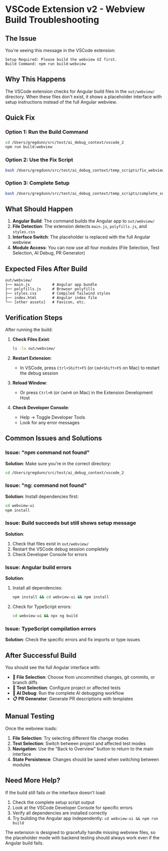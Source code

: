 # VSCode Extension v2 - Webview Build Troubleshooting

## The Issue

You're seeing this message in the VSCode extension:

```
Setup Required: Please build the webview UI first.
Build Command: npm run build:webview
```

## Why This Happens

The VSCode extension checks for Angular build files in the `out/webview/` directory. When these files don't exist, it shows a placeholder interface with setup instructions instead of the full Angular webview.

## Quick Fix

### Option 1: Run the Build Command
```bash
cd /Users/gregdunn/src/test/ai_debug_context/vscode_2
npm run build:webview
```

### Option 2: Use the Fix Script
```bash
bash /Users/gregdunn/src/test/ai_debug_context/temp_scripts/fix_webview.sh
```

### Option 3: Complete Setup
```bash
bash /Users/gregdunn/src/test/ai_debug_context/temp_scripts/complete_setup.sh
```

## What Should Happen

1. **Angular Build**: The command builds the Angular app to `out/webview/`
2. **File Detection**: The extension detects `main.js`, `polyfills.js`, and `styles.css`
3. **Interface Switch**: The placeholder is replaced with the full Angular webview
4. **Module Access**: You can now use all four modules (File Selection, Test Selection, AI Debug, PR Generator)

## Expected Files After Build

```
out/webview/
├── main.js          # Angular app bundle
├── polyfills.js     # Browser polyfills  
├── styles.css       # Compiled Tailwind styles
├── index.html       # Angular index file
└── [other assets]   # Favicon, etc.
```

## Verification Steps

After running the build:

1. **Check Files Exist**:
   ```bash
   ls -la out/webview/
   ```

2. **Restart Extension**: 
   - In VSCode, press `Ctrl+Shift+F5` (or `Cmd+Shift+F5` on Mac) to restart the debug session

3. **Reload Window**: 
   - Or press `Ctrl+R` (or `Cmd+R` on Mac) in the Extension Development Host

4. **Check Developer Console**:
   - Help → Toggle Developer Tools
   - Look for any error messages

## Common Issues and Solutions

### Issue: "npm command not found"
**Solution**: Make sure you're in the correct directory:
```bash
cd /Users/gregdunn/src/test/ai_debug_context/vscode_2
```

### Issue: "ng: command not found" 
**Solution**: Install dependencies first:
```bash
cd webview-ui
npm install
```

### Issue: Build succeeds but still shows setup message
**Solution**: 
1. Check that files exist in `out/webview/`
2. Restart the VSCode debug session completely
3. Check Developer Console for errors

### Issue: Angular build errors
**Solution**: 
1. Install all dependencies:
   ```bash
   npm install && cd webview-ui && npm install
   ```
2. Check for TypeScript errors:
   ```bash
   cd webview-ui && npx ng build
   ```

### Issue: TypeScript compilation errors
**Solution**: Check the specific errors and fix imports or type issues

## After Successful Build

You should see the full Angular interface with:

- **📁 File Selection**: Choose from uncommitted changes, git commits, or branch diffs
- **🧪 Test Selection**: Configure project or affected tests
- **🤖 AI Debug**: Run the complete AI debugging workflow  
- **📋 PR Generator**: Generate PR descriptions with templates

## Manual Testing

Once the webview loads:

1. **File Selection**: Try selecting different file change modes
2. **Test Selection**: Switch between project and affected test modes
3. **Navigation**: Use the "Back to Overview" button to return to the main interface
4. **State Persistence**: Changes should be saved when switching between modules

## Need More Help?

If the build still fails or the interface doesn't load:

1. Check the complete setup script output
2. Look at the VSCode Developer Console for specific errors
3. Verify all dependencies are installed correctly
4. Try building the Angular app independently: `cd webview-ui && npm run build`

The extension is designed to gracefully handle missing webview files, so the placeholder mode with backend testing should always work even if the Angular build fails.
